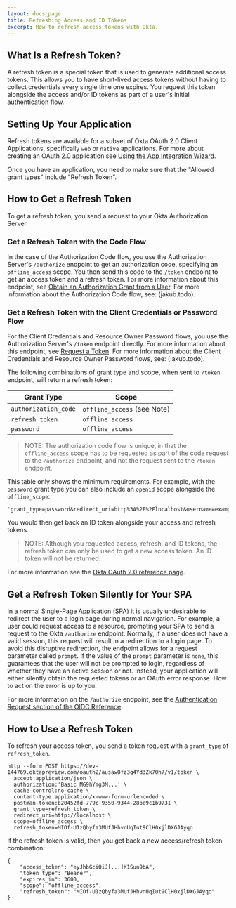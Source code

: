 ```yaml
---
layout: docs_page
title: Refreshing Access and ID Tokens
excerpt: How to refresh access tokens with Okta.
---
```


## What Is a Refresh Token?

A refresh token is a special token that is used to generate additional access tokens. This allows you to have short-lived access tokens without having to collect credentials every single time one expires. You request this token alongside the access and/or ID tokens as part of a user's initial authentication flow.

## Setting Up Your Application

Refresh tokens are available for a subset of Okta OAuth 2.0 Client Applications, specifically `web` or `native` applications. For more about creating an OAuth 2.0 application see [Using the App Integration Wizard](https://help.okta.com/en/prev/Content/Topics/Apps/Apps_App_Integration_Wizard.htm).

Once you have an application, you need to make sure that the "Allowed grant types" include "Refresh Token". 

## How to Get a Refresh Token

To get a refresh token, you send a request to your Okta Authorization Server. 

### Get a Refresh Token with the Code Flow

In the case of the Authorization Code flow, you use the Authorization Server's `/authorize` endpoint to get an authorization code, specifying an `offline_access` scope. You then send this code to the `/token` endpoint to get an access token and a refresh token. For more information about this endpoint, see [Obtain an Authorization Grant from a User](/docs/api/resources/oauth2.html#obtain-an-authorization-grant-from-a-user). For more information about the Authorization Code flow, see: (jakub.todo).

### Get a Refresh Token with the Client Credentials or Password Flow

For the Client Credentials and Resource Owner Password flows, you use the Authorization Server's `/token` endpoint directly. For more information about this endpoint, see [Request a Token](/docs/api/resources/oauth2.html#request-a-token). For more information about the Client Credentials and Resource Owner Password flows, see: (jakub.todo).

The following combinations of grant type and scope, when sent to `/token` endpoint, will return a refresh token:

|Grant Type  | Scope |
|-------------|-------|
| `authorization_code`  | `offline_access` (see Note)  |
| `refresh_token`  | `offline_access` |
| `password`  | `offline_access`  |

> NOTE: The authorization code flow is unique, in that the `offline_access` scope has to be requested as part of the code request to the `/authorize` endpoint, and not the request sent to the `/token` endpoint.

This table only shows the minimum requirements. For example, with the `password` grant type you can also include an `openid` scope alongside the `offline_scope`:

```
'grant_type=password&redirect_uri=http%3A%2F%2Flocalhost&username=example%40mailinator.com&password=a.gReAt.pasSword&scope=openid%20offline_access'
```

You would then get back an ID token alongside your access and refresh tokens.

> NOTE: Although you requested access, refresh, and ID tokens, the refresh token can only be used to get a new access token. An ID token will not be returned.

For more information see the [Okta OAuth 2.0 reference page](/docs/api/resources/oauth2.html#response-parameters-1).

## Get a Refresh Token Silently for Your SPA

In a normal Single-Page Application (SPA) it is usually undesirable to redirect the user to a login page during normal navigation. For example, a user could request access to a resource, prompting your SPA to send a request to the Okta `/authorize` endpoint. Normally, if a user does not have a valid session, this request will result in a redirection to a login page. To avoid this disruptive redirection, the endpoint allows for a request parameter called `prompt`. If the value of the `prompt` parameter is `none`, this guarantees that the user will not be prompted to login, regardless of whether they have an active session or not. Instead, your application will either silently obtain the requested tokens or an OAuth error response. How to act on the error is up to you. 

For more information on the `/authorize` endpoint, see the [Authentication Request section of the OIDC Reference](/docs/api/resources/oidc.html#authentication-request).

## How to Use a Refresh Token

To refresh your access token, you send a token request with a `grant_type` of `refresh_token`.

```
http --form POST https://dev-144769.oktapreview.com/oauth2/ausaw8fz3q4Yd3Zk70h7/v1/token \
  accept:application/json \
  authorization:'Basic MG9hYmg3M...' \
  cache-control:no-cache \
  content-type:application/x-www-form-urlencoded \
  postman-token:b20452fd-779c-9350-9344-28be9c1b9731 \
  grant_type=refresh_token \
  redirect_uri=http://localhost \
  scope=offline_access \
  refresh_token=MIOf-U1zQbyfa3MUfJHhvnUqIut9ClH0xjlDXGJAyqo
```

If the refresh token is valid, then you get back a new access/refresh token combination:

```
{
    "access_token": "eyJhbGciOiJ[...]K1Sun9bA",
    "token_type": "Bearer",
    "expires_in": 3600,
    "scope": "offline_access",
    "refresh_token": "MIOf-U1zQbyfa3MUfJHhvnUqIut9ClH0xjlDXGJAyqo"
}
```